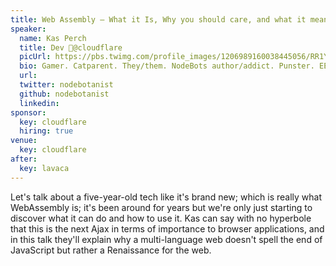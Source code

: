 ```yaml
---
title: Web Assembly — What it Is, Why you should care, and what it means for JS
speaker:
  name: Kas Perch
  title: Dev 🥑@cloudflare
  picUrl: https://pbs.twimg.com/profile_images/1206989160038445056/RR1YU361_400x400.jpg
  bio: Gamer. Catparent. They/them. NodeBots author/addict. Punster. EE Dropout/Self-Study. a.k.a @ATX-Sabine
  url:
  twitter: nodebotanist
  github: nodebotanist
  linkedin:
sponsor:
  key: cloudflare
  hiring: true
venue:
  key: cloudflare
after:
  key: lavaca
---
```


Let's talk about a five-year-old tech like it's brand new; which is really what WebAssembly is; it's been around for years but we're only just starting to discover what it can do and how to use it. Kas can say with no hyperbole that this is the next Ajax in terms of importance to browser applications, and in this talk they'll explain why a multi-language web doesn't spell the end of JavaScript but rather a Renaissance for the web.
